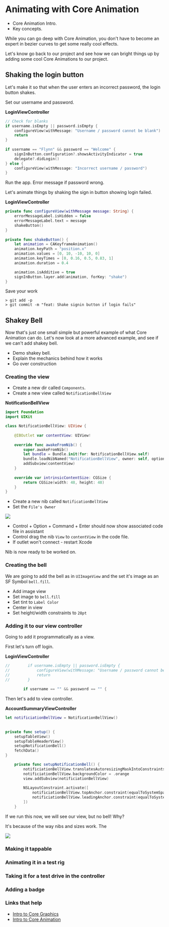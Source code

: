 # Animating with Core Animation

- Core Animation Intro.
- Key concepts.

While you can go deep with Core Animation, you don't have to become an expert in bezier curves to get some really cool effects.

Let's know go back to our project and see how we can bright things up by adding some cool Core Animations to our project.


## Shaking the login button

Let's make it so that when the user enters an incorrect password, the login button shakes.

Set our username and password.

**LoginViewController**

```swift
// Check for blanks
if username.isEmpty || password.isEmpty {
    configureView(withMessage: "Username / password cannot be blank")
    return
}
    
if username == "Flynn" && password == "Welcome" {
    signInButton.configuration?.showsActivityIndicator = true
    delegate?.didLogin()
} else {
    configureView(withMessage: "Incorrect username / password")
}
```

Run the app. Error message if password wrong.

Let's animate things by shaking the sign in button showing login failed.


**LoginViewController**

```swift
private func configureView(withMessage message: String) {
    errorMessageLabel.isHidden = false
    errorMessageLabel.text = message
    shakeButton()
}
    
private func shakeButton() {
    let animation = CAKeyframeAnimation()
    animation.keyPath = "position.x"
    animation.values = [0, 10, -10, 10, 0]
    animation.keyTimes = [0, 0.16, 0.5, 0.83, 1]
    animation.duration = 0.4

    animation.isAdditive = true
    signInButton.layer.add(animation, forKey: "shake")
}
```

Save your work

```
> git add -p
> git commit -m "feat: Shake signin button if login fails"
```

## Shakey Bell

Now that's just one small simple but powerful example of what Core Animation can do. Let's now look at a more advanced example, and see if we can't add shakey bell.

- Demo shakey bell.
- Explain the mechanics behind how it works
- Go over construction

### Creating the view

- Create a new dir called `Components`.
- Create a new view called `NotificationBellView`

**NotificationBellView**

```swift
import Foundation
import UIKit

class NotificationBellView: UIView {
        
    @IBOutlet var contentView: UIView!
    
    override func awakeFromNib() {
        super.awakeFromNib()
        let bundle = Bundle.init(for: NotificationBellView.self)
        bundle.loadNibNamed("NotificationBellView", owner: self, options: nil)
        addSubview(contentView)
    }
    
    override var intrinsicContentSize: CGSize {
        return CGSize(width: 48, height: 48)
    }
}
```

- Create a new nib called `NotificationBellView`
- Set the `File's Owner`

![](images/0.png)

- Control + Option + Command + Enter should now show associated code file in assistant
- Control drag the nib `View` to `contentView` in the code file.
- If outlet won't connect - restart Xcode

Nib is now ready to be worked on.

### Creating the bell

We are going to add the bell as in `UIImageView` and the set it's image as an SF Symbol `bell.fill`.

- Add image view
- Set image to `bell.fill`
- Set tint to `Label Color`
- Center in view
- Set height/width constraints to `28pt`

### Adding it to our view controller

Going to add it programmatically as a view.

First let's turn off login.

**LoginViewController**

```swift
//        if username.isEmpty || password.isEmpty {
//            configureView(withMessage: "Username / password cannot be blank")
//            return
//        }
        
        if username == "" && password == "" {
```

Then let's add to view controller.

**AccountSummaryViewController**

```swift
let notificiationBellView = NotificationBellView()
    
    
private func setup() {
    setupTableView()
    setupTableHeaderView()
    setupNotificationBell()
    fetchData()
}    

    private func setupNotificationBell() {
        notificiationBellView.translatesAutoresizingMaskIntoConstraints = false
        notificiationBellView.backgroundColor = .orange
        view.addSubview(notificiationBellView)
        
        NSLayoutConstraint.activate([
            notificiationBellView.topAnchor.constraint(equalToSystemSpacingBelow: view.safeAreaLayoutGuide.topAnchor, multiplier: 2),
            notificiationBellView.leadingAnchor.constraint(equalToSystemSpacingAfter: view.leadingAnchor, multiplier: 2)
        ])
    }
```

If we run this now, we will see our view, but no bell! Why?

It's because of the way nibs and sizes work. The 

![](images/1.png)	




### Making it tappable

### Animating it in a test rig

### Taking it for a test drive in the controller

### Adding a badge






### Links that help

- [Intro to Core Graphics](https://github.com/jrasmusson/swift-arcade/blob/master/Animation/CoreGraphicsIntro/README.md)
- [Intro to Core Animation](https://github.com/jrasmusson/swift-arcade/blob/master/Animation/CoreAnimation/Intro/README.md)

